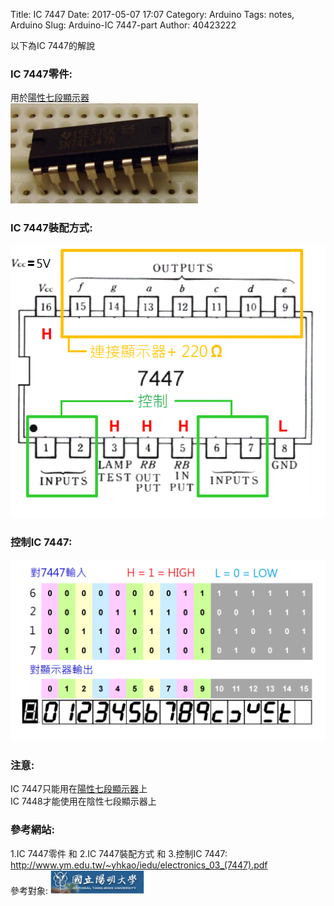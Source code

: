 Title: IC 7447
Date: 2017-05-07 17:07
Category: Arduino
Tags: notes, Arduino
Slug: Arduino-IC 7447-part
Author: 40423222

以下為IC 7447的解說

<!-- PELICAN_END_SUMMARY -->

### IC 7447零件:<br/>
用於<a href="https://40423222.github.io/2017springcd_hw/blog/Arduino-H-Seven-segment display-part.html">陽性七段顯示器</a><br/>
<img src="./../data/Arduino/IC 7447/IC 7447.png" width="300" /><br/>



### IC 7447裝配方式:
<img src="./../data/Arduino/IC 7447/install.png" width="650" /><br/>



### 控制IC 7447:<br/>
<img src="./../data/Arduino/IC 7447/control.png" width="650" /><br/>



### 注意:<br/>
IC 7447只能用在<a href="https://40423222.github.io/2017springcd_hw/blog/Arduino-H-Seven-segment display-part.html">陽性七段顯示器</a>上<br/>
IC 7448才能使用在陰性七段顯示器上<br/>



### 參考網站:<br/>
1.IC 7447零件 和 2.IC 7447裝配方式 和 3.控制IC 7447:<br/>
<a href="http://www.ym.edu.tw/~yhkao/iedu/electronics_03_(7447).pdf">http://www.ym.edu.tw/~yhkao/iedu/electronics_03_(7447).pdf</a><br/>
參考對象:
<img src="./../data/Arduino/IC 7447/國立陽明大學.png" width="150" /><br/>